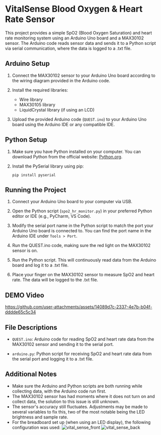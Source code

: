 # VitalSense Blood Oxygen & Heart Rate Sensor

This project provides a simple SpO2 (Blood Oxygen Saturation) and heart rate monitoring system using an Arduino Uno board and a MAX30102 sensor. The Arduino code reads sensor data and sends it to a Python script via serial communication, where the data is logged to a .txt file.

## Arduino Setup

1. Connect the MAX30102 sensor to your Arduino Uno board according to the wiring diagram provided in the Arduino code.

2. Install the required libraries:
   - Wire library
   - MAX30105 library
   - LiquidCrystal library (if using an LCD)

3. Upload the provided Arduino code (`QUEST.ino`) to your Arduino Uno board using the Arduino IDE or any compatible IDE.

## Python Setup

1. Make sure you have Python installed on your computer. You can download Python from the official website: [Python.org](https://www.python.org/).

2. Install the PySerial library using pip:
   ```
   pip install pyserial
   ```
   
## Running the Project

1. Connect your Arduino Uno board to your computer via USB.

2. Open the Python script (`spo2_hr_monitor.py`) in your preferred Python editor or IDE (e.g., PyCharm, VS Code).

3. Modify the serial port name in the Python script to match the port your Arduino Uno board is connected to. You can find the port name in the Arduino IDE under `Tools > Port`.

4. Run the QUEST.ino code, making sure the red light on the MAX30102 sensor is on.
   
5. Run the Python script. This will continuously read data from the Arduino board and log it to a .txt file.

6. Place your finger on the MAX30102 sensor to measure SpO2 and heart rate. The data will be logged to the .txt file.

## DEMO Video

https://github.com/user-attachments/assets/14089d7c-2337-4e7b-b04f-dddde65c5c34

## File Descriptions

- `QUEST.ino`: Arduino code for reading SpO2 and heart rate data from the MAX30102 sensor and sending it to the serial port.

- `arduino.py`: Python script for receiving SpO2 and heart rate data from the serial port and logging it to a .txt file.

## Additional Notes

- Make sure the Arduino and Python scripts are both running while collecting data, with the Arduino code run first.
- The MAX30102 sensor has had moments where it does not turn on and collect data, the solution to this issue is still unknown.
- The sensor's accuracy still fluctuates. Adjustments may be made to several variables to fix this, two of the most notable being the LED brightness and sample rate.
- For the breadboard set up (when using an LED display), the following configuration was used:
![vital_sense_front](https://github.com/user-attachments/assets/4fa6b6d9-eab4-4f2d-a677-48cb2b502e9c)
![vital_sense_back](https://github.com/user-attachments/assets/33bc6536-ded1-45f2-9d85-72b938b763bb)


